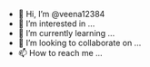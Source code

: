 - 👋 Hi, I’m @veena12384
- 👀 I’m interested in ...
- 🌱 I’m currently learning ...
- 💞️ I’m looking to collaborate on ...
- 📫 How to reach me ...

<!---
veena12384/veena12384 is a ✨ special ✨ repository because its `README.md` (this file) appears on your GitHub profile.
You can click the Preview link to take a look at your changes.
--->
